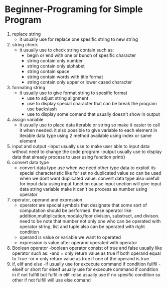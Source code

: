 # Beginner-Programing for Simple Program
1. replace string
   - it usually use for replace one spesific string to new string
2. string check
   - it usually use to check string contain such as:
        - begin or end with one or bunch of spesific character
        - string contain only number
        - string contain only alphabet
        - string contain space
        - string contain words with title format
        - string contain only upper or lower cased character
3. formating string
   - it usually use to give format string to spesific format
        - use to adjust string alignment
        - use to display special character that can be break the program use backslash
        - use to display some comand that usually doesn't show in output
4. assign variable
   - it usually use to place data iterable or string so make it easier to call it when needed. it also possible to give variable to each element in iterable data type using 2 method available using index or same element
5. input and output
   -input usually use to make user able to input data without need to change the code program
   -output usually use to display data that already process to user using function print()
6. convert data type
   - convert data type use when we need other type data to exploit its special characteristic like for set no duplicated value so can be used when we dont want duplicated value. convert data type also usefull for input data using input function cause input unction will give input data string variable make it can't be process as number using operator
7. operator, operand and expression
   - operator are special symbols that designate that some sort of computation should be performed. these operator like addition,multiplication,modulo,floor division, substract, and divison. need to be note that number not only one who can be operated with operator string, list and tuple also can be operated with right condition
   - operand is value or variable we want to operated
   - expression is value after operand operated with operator 
8. Boolean operator
   -boolean operator consist of true and false usually like operator such as:
      -and = only return value as true if both operand equal to True
      -or = only return value as true if one of the operand is true
9. if, elif and else
   -if usually use for excecute command if condition fullfil
   -elseif or short for elseif usually use for excecute command if condition in if not fulfill but fulfil in elif
   -else usually use if no spesific condition so other if not fulfill will use else comand
